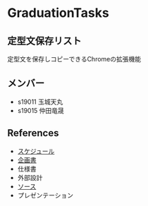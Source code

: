 # GraduationTasks

## 定型文保存リスト
定型文を保存しコピーできるChromeの拡張機能

## メンバー
* s19011 玉城天丸
* s19015 仲田竜晟

## References
* [スケジュール](https://docs.google.com/document/d/1spqRfC_E_8_quBKnA38-FKSb3p6A-kr8lZiCI8JPNj4/edit?ts=60d032a5)  
* [企画書](https://docs.google.com/document/d/18jh7mQTn9u0Yd4ytZSFXf6F2bDe-Nodem2-5_SxHO0A/edit?ts=60e29d01)
* 仕様書
* 外部設計
* [ソース](https://qiita.com/RyBB/items/32b2a7b879f21b3edefc)
* プレゼンテーション
